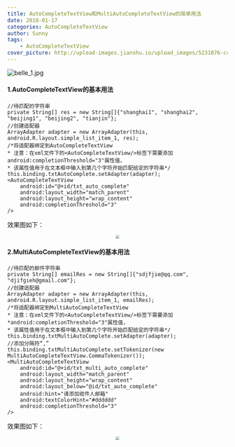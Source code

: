 ```yaml
---
title: AutoCompleteTextView和MultiAutoCompleteTextView的简单用法
date: 2018-01-17
categories: AutoCompleteTextView
author: Sunny
tags:
    - AutoCompleteTextView
cover_picture: http://upload-images.jianshu.io/upload_images/5231076-cca20551d7c949e4.jpg?imageMogr2/auto-orient/strip%7CimageView2/2/w/1240
---
```

![belle_1.jpg](http://upload-images.jianshu.io/upload_images/5231076-cca20551d7c949e4.jpg?imageMogr2/auto-orient/strip%7CimageView2/2/w/1240)

#### 1.AutoCompleteTextView的基本用法
```
//待匹配的字符串
private String[] res = new String[]{"shanghai1", "shanghai2", "beijing1", "beijing2", "tianjin"};
//创建适配器
ArrayAdapter adapter = new ArrayAdapter(this, android.R.layout.simple_list_item_1, res);
/*将适配器绑定到AutoCompleteTextView
* 注意：在xml文件下的<AutoCompleteTextView/>标签下需要添加android:completionThreshold="3"属性值，
* 该属性值用于在文本框中输入到第几个字符开始匹配给定的字符串*/
this.binding.txtAutoComplete.setAdapter(adapter);
<AutoCompleteTextView
    android:id="@+id/txt_auto_complete"
    android:layout_width="match_parent"
    android:layout_height="wrap_content"
    android:completionThreshold="3"
/>
```
效果图如下：
<div align = "center">
<img src="http://upload-images.jianshu.io/upload_images/5231076-fc21255a8d7505c8.gif?imageMogr2/auto-orient/strip" style = "zoom:50%" />
</div>

#### 2.MultiAutoCompleteTextView的基本用法
```
//待匹配的邮件字符串
private String[] emailRes = new String[]{"sdjfjie@qq.com", "djifgieh@gmail.com"};
//创建适配器
ArrayAdapter adapter = new ArrayAdapter(this, android.R.layout.simple_list_item_1, emailRes);
/*将适配器绑定到MultiAutoCompleteTextView
* 注意：在xml文件下的<AutoCompleteTextView/>标签下需要添加*android:completionThreshold="3"属性值，
* 该属性值用于在文本框中输入到第几个字符开始匹配给定的字符串*/
this.binding.txtMultiAutoComplete.setAdapter(adapter);
//添加分隔符“,”
this.binding.txtMultiAutoComplete.setTokenizer(new MultiAutoCompleteTextView.CommaTokenizer());
<MultiAutoCompleteTextView
    android:id="@+id/txt_multi_auto_complete"
    android:layout_width="match_parent"
    android:layout_height="wrap_content"
    android:layout_below="@id/txt_auto_complete"
    android:hint="请添加收件人邮箱"
    android:textColorHint="#dddddd"
    android:completionThreshold="3"
/>
```
效果图如下：
<div align = "center">
<img src="http://upload-images.jianshu.io/upload_images/5231076-2ee52a15b0ce6b6e.gif?imageMogr2/auto-orient/strip" style = "zoom:50%" />
</div>


